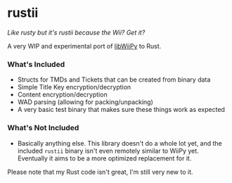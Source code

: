 # rustii
*Like rusty but it's rustii because the Wii? Get it?*

A very WIP and experimental port of [libWiiPy](https://github.com/NinjaCheetah/libWiiPy) to Rust.

### What's Included
- Structs for TMDs and Tickets that can be created from binary data
- Simple Title Key encryption/decryption
- Content encryption/decryption
- WAD parsing (allowing for packing/unpacking)
- A very basic test binary that makes sure these things work as expected

### What's Not Included
- Basically anything else. This library doesn't do a whole lot yet, and the included `rustii` binary isn't even remotely similar to WiiPy yet. Eventually it aims to be a more optimized replacement for it.


Please note that my Rust code isn't great, I'm still very new to it.
